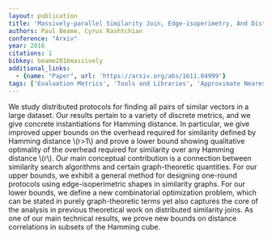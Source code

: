 ```yaml
---
layout: publication
title: 'Massively-parallel Similarity Join, Edge-isoperimetry, And Distance Correlations On The Hypercube'
authors: Paul Beame, Cyrus Rashtchian
conference: "Arxiv"
year: 2016
citations: 1
bibkey: beame2016massively
additional_links:
  - {name: "Paper", url: 'https://arxiv.org/abs/1611.04999'}
tags: ['Evaluation Metrics', 'Tools and Libraries', 'Approximate Nearest Neighbor Search']
---
```

We study distributed protocols for finding all pairs of similar vectors in a
large dataset. Our results pertain to a variety of discrete metrics, and we
give concrete instantiations for Hamming distance. In particular, we give
improved upper bounds on the overhead required for similarity defined by
Hamming distance \\(r>1\\) and prove a lower bound showing qualitative optimality
of the overhead required for similarity over any Hamming distance \\(r\\). Our main
conceptual contribution is a connection between similarity search algorithms
and certain graph-theoretic quantities. For our upper bounds, we exhibit a
general method for designing one-round protocols using edge-isoperimetric
shapes in similarity graphs. For our lower bounds, we define a new
combinatorial optimization problem, which can be stated in purely
graph-theoretic terms yet also captures the core of the analysis in previous
theoretical work on distributed similarity joins. As one of our main technical
results, we prove new bounds on distance correlations in subsets of the Hamming
cube.
